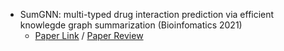 - SumGNN: multi-typed drug interaction prediction via efficient knowlegde graph summarization (Bioinfomatics 2021)
  - [Paper Link](https://academic.oup.com/bioinformatics/article/37/18/2988/6189090) / [Paper Review](https://lying-sumac-e44.notion.site/drug-drug-interaction-Paper-review-5ea3c893913d4fef8be6683d84e54a8f)
